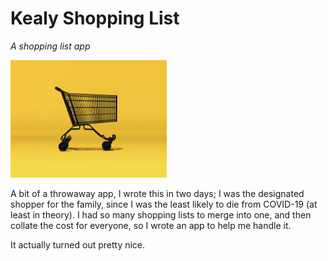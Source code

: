 # Kealy Shopping List

*A shopping list app*

<img src="https://github.com/johnckealy/kealy-shopping-list/blob/master/app/assets/images/shoppingcart.jpg" alt="shopping cart" width="250px">

A bit of a throwaway app, I wrote this in two days; I was the designated shopper for the family, since I was the least likely to die from COVID-19 (at least in theory). I had so many shopping lists to merge into one, and then collate the cost for everyone, so I wrote an app to help me handle it. 

It actually turned out pretty nice. 

